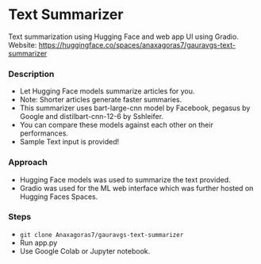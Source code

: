 # Text Summarizer
Text summarization using Hugging Face and web app UI using Gradio.
Website: https://huggingface.co/spaces/anaxagoras7/gauravgs-text-summarizer

### Description
- Let Hugging Face models summarize articles for you. 
- Note: Shorter articles generate faster summaries. 
- This summarizer uses bart-large-cnn model by Facebook, pegasus by Google and distilbart-cnn-12-6 by Sshleifer. 
- You can compare these models against each other on their performances. 
- Sample Text input is provided!

### Approach
- Hugging Face models was used to summarize the text provided.
- Gradio was used for the ML web interface which was further hosted on Hugging Faces Spaces.

### Steps
- `git clone Anaxagoras7/gauravgs-text-summarizer`
- Run app.py
- Use Google Colab or Jupyter notebook.
